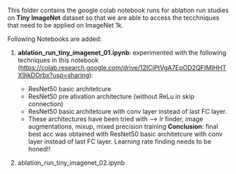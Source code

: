 This folder contains the google colab notebook runs for ablation run studies on **Tiny ImageNet** dataset so that we are able to access the tecchniques that need to be applied on ImageNet 1k.

Following Notebooks are added:

1. **ablation_run_tiny_imagenet_01.ipynb**: experimented with the following techniques in this notebook (https://colab.research.google.com/drive/12ICjPtVgA7EpOD2QFIMIHHTX9ikDOrbx?usp=sharing):
   *  ResNet50 basic architetcure
   *  ResNet50 pre ativation architecture (without ReLu in skip connection)
   *  ResNet50 basic architetcure with conv layer instead of last FC layer.
   *  These architectures have been tried with --> lr finder, image augmentations, mixup, mixed precision training
  **Conclusion**: final best acc was obtained with ResNet50 basic architetcure with conv layer instead of last FC layer. Learning rate finding needs to be honed!!

3. ablation_run_tiny_imagenet_02.ipynb
